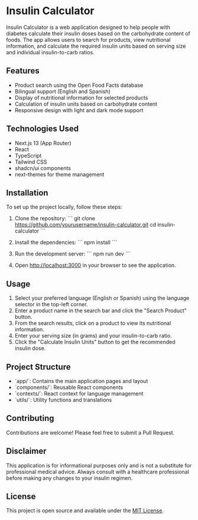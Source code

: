# Insulin Calculator

Insulin Calculator is a web application designed to help people with diabetes calculate their insulin doses based on the carbohydrate content of foods. The app allows users to search for products, view nutritional information, and calculate the required insulin units based on serving size and individual insulin-to-carb ratios.

## Features

- Product search using the Open Food Facts database
- Bilingual support (English and Spanish)
- Display of nutritional information for selected products
- Calculation of insulin units based on carbohydrate content
- Responsive design with light and dark mode support

## Technologies Used

- Next.js 13 (App Router)
- React
- TypeScript
- Tailwind CSS
- shadcn/ui components
- next-themes for theme management

## Installation

To set up the project locally, follow these steps:

1. Clone the repository:
   \`\`\`
   git clone https://github.com/yourusername/insulin-calculator.git
   cd insulin-calculator
   \`\`\`

2. Install the dependencies:
   \`\`\`
   npm install
   \`\`\`

3. Run the development server:
   \`\`\`
   npm run dev
   \`\`\`

4. Open [http://localhost:3000](http://localhost:3000) in your browser to see the application.

## Usage

1. Select your preferred language (English or Spanish) using the language selector in the top-left corner.
2. Enter a product name in the search bar and click the "Search Product" button.
3. From the search results, click on a product to view its nutritional information.
4. Enter your serving size (in grams) and your insulin-to-carb ratio.
5. Click the "Calculate Insulin Units" button to get the recommended insulin dose.

## Project Structure

- \`app/\`: Contains the main application pages and layout
- \`components/\`: Reusable React components
- \`contexts/\`: React context for language management
- \`utils/\`: Utility functions and translations

## Contributing

Contributions are welcome! Please feel free to submit a Pull Request.

## Disclaimer

This application is for informational purposes only and is not a substitute for professional medical advice. Always consult with a healthcare professional before making any changes to your insulin regimen.

## License

This project is open source and available under the [MIT License](LICENSE).


